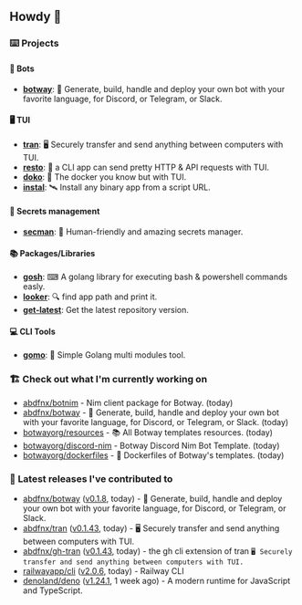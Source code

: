 ## Howdy 👋

### ⌨️ Projects

#### 🤖 Bots

- [**botway**](https://github.com/abdfnx/botway): 🤖 Generate, build, handle and deploy your own bot with your favorite language, for Discord, or Telegram, or Slack.

#### 🖥 TUI

- [**tran**](https://github.com/abdfnx/tran): 🖥 Securely transfer and send anything between computers with TUI.
- [**resto**](https://github.com/abdfnx/resto): 🔗 a CLI app can send pretty HTTP & API requests with TUI.
- [**doko**](https://github.com/abdfnx/doko): 🐳 The docker you know but with TUI.
- [**instal**](https://github.com/abdfnx/instal): 🛰️ Install any binary app from a script URL.

#### 🔐 Secrets management

- [**secman**](https://github.com/scmn-dev/secman): 👊 Human-friendly and amazing secrets manager.

#### 📚 Packages/Libraries

- [**gosh**](https://github.com/abdfnx/gosh): ⌨ A golang library for executing bash & powershell commands easly.
- [**looker**](https://github.com/abdfnx/looker): 🔍 find app path and print it.
- [**get-latest**](https://github.com/scmn-dev/get-latest): Get the latest repository version.

#### 💻 CLI Tools 

- [**gomo**](https://github.com/abdfnx/gomo): 📐 Simple Golang multi modules tool.

### 🏗️ Check out what I'm currently working on


- [abdfnx/botnim](https://github.com/abdfnx/botnim) - Nim client package for Botway. (today)
- [abdfnx/botway](https://github.com/abdfnx/botway) - 🤖 Generate, build, handle and deploy your own bot with your favorite language, for Discord, or Telegram, or Slack. (today)
- [botwayorg/resources](https://github.com/botwayorg/resources) - 📚 All Botway templates resources. (today)
- [botwayorg/discord-nim](https://github.com/botwayorg/discord-nim) - Botway Discord Nim Bot Template. (today)
- [botwayorg/dockerfiles](https://github.com/botwayorg/dockerfiles) - 🐋 Dockerfiles of Botway&#39;s templates. (today)

### 🔭 Latest releases I've contributed to

- [abdfnx/botway](https://github.com/abdfnx/botway) ([v0.1.8](https://github.com/abdfnx/botway/releases/tag/v0.1.8), today) - 🤖 Generate, build, handle and deploy your own bot with your favorite language, for Discord, or Telegram, or Slack.
- [abdfnx/tran](https://github.com/abdfnx/tran) ([v0.1.43](https://github.com/abdfnx/tran/releases/tag/v0.1.43), today) - 🖥 Securely transfer and send anything between computers with TUI.
- [abdfnx/gh-tran](https://github.com/abdfnx/gh-tran) ([v0.1.43](https://github.com/abdfnx/gh-tran/releases/tag/v0.1.43), today) - the gh cli extension of tran `🖥 Securely transfer and send anything between computers with TUI.`
- [railwayapp/cli](https://github.com/railwayapp/cli) ([v2.0.6](https://github.com/railwayapp/cli/releases/tag/v2.0.6), today) - Railway CLI
- [denoland/deno](https://github.com/denoland/deno) ([v1.24.1](https://github.com/denoland/deno/releases/tag/v1.24.1), 1 week ago) - A modern runtime for JavaScript and TypeScript.
